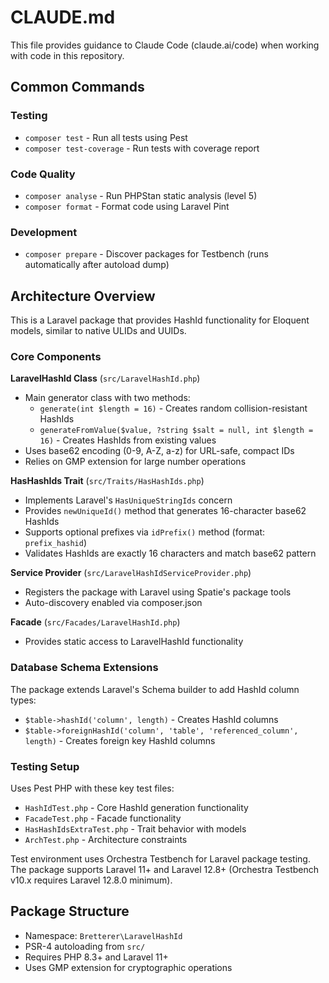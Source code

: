 # CLAUDE.md

This file provides guidance to Claude Code (claude.ai/code) when working with code in this repository.

## Common Commands

### Testing
- `composer test` - Run all tests using Pest
- `composer test-coverage` - Run tests with coverage report

### Code Quality
- `composer analyse` - Run PHPStan static analysis (level 5)
- `composer format` - Format code using Laravel Pint

### Development
- `composer prepare` - Discover packages for Testbench (runs automatically after autoload dump)

## Architecture Overview

This is a Laravel package that provides HashId functionality for Eloquent models, similar to native ULIDs and UUIDs.

### Core Components

**LaravelHashId Class** (`src/LaravelHashId.php`)
- Main generator class with two methods:
  - `generate(int $length = 16)` - Creates random collision-resistant HashIds
  - `generateFromValue($value, ?string $salt = null, int $length = 16)` - Creates HashIds from existing values
- Uses base62 encoding (0-9, A-Z, a-z) for URL-safe, compact IDs
- Relies on GMP extension for large number operations

**HasHashIds Trait** (`src/Traits/HasHashIds.php`)
- Implements Laravel's `HasUniqueStringIds` concern
- Provides `newUniqueId()` method that generates 16-character base62 HashIds
- Supports optional prefixes via `idPrefix()` method (format: `prefix_hashid`)
- Validates HashIds are exactly 16 characters and match base62 pattern

**Service Provider** (`src/LaravelHashIdServiceProvider.php`)
- Registers the package with Laravel using Spatie's package tools
- Auto-discovery enabled via composer.json

**Facade** (`src/Facades/LaravelHashId.php`)
- Provides static access to LaravelHashId functionality

### Database Schema Extensions

The package extends Laravel's Schema builder to add HashId column types:
- `$table->hashId('column', length)` - Creates HashId columns
- `$table->foreignHashId('column', 'table', 'referenced_column', length)` - Creates foreign key HashId columns

### Testing Setup

Uses Pest PHP with these key test files:
- `HashIdTest.php` - Core HashId generation functionality
- `FacadeTest.php` - Facade functionality
- `HasHashIdsExtraTest.php` - Trait behavior with models
- `ArchTest.php` - Architecture constraints

Test environment uses Orchestra Testbench for Laravel package testing. The package supports Laravel 11+ and Laravel 12.8+ (Orchestra Testbench v10.x requires Laravel 12.8.0 minimum).

## Package Structure

- Namespace: `Bretterer\LaravelHashId`
- PSR-4 autoloading from `src/`
- Requires PHP 8.3+ and Laravel 11+
- Uses GMP extension for cryptographic operations